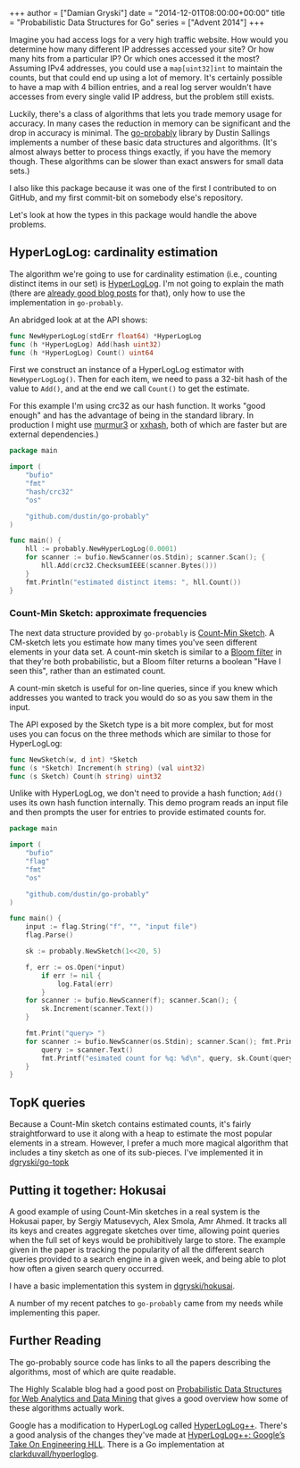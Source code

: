 +++
author = ["Damian Gryski"]
date = "2014-12-01T08:00:00+00:00"
title = "Probabilistic Data Structures for Go"
series = ["Advent 2014"]
+++

Imagine you had access logs for a very high traffic website.  How would you
determine how many different IP addresses accessed your site?  Or how many hits
from a particular IP?  Or which ones accessed it the most?  Assuming IPv4
addresses, you could use a `map[uint32]int` to maintain the counts, but that
could end up using a lot of memory.  It's certainly possible to have a map with
4 billion entries, and a real log server wouldn't have accesses from every
single valid IP address, but the problem still exists.

Luckily, there's a class of algorithms that lets you trade memory usage for
accuracy.  In many cases the reduction in memory can be significant and the
drop in accuracy is minimal.  The
[go-probably](https://github.com/dustin/go-probably) library by Dustin Sallings
implements a number of these basic data structures and algorithms.  (It's
almost always better to process things exactly, if you have the memory though.
These algorithms can be slower than exact answers for small data sets.)

I also like this package because it was one of the first I contributed to on
GitHub, and my first commit-bit on somebody else's repository.

Let's look at how the types in this package would handle the above problems.

## HyperLogLog: cardinality estimation

The algorithm we're going to use for cardinality estimation (i.e., counting
distinct items in our set) is
[HyperLogLog](https://en.wikipedia.org/wiki/HyperLogLog).   I'm not going to
explain the math (there are [already good  blog
posts](http://research.neustar.biz/2012/10/25/sketch-of-the-day-hyperloglog-cornerstone-of-a-big-data-infrastructure/)
for that), only how to use the implementation in `go-probably`.

An abridged look at at the API shows:

```go
func NewHyperLogLog(stdErr float64) *HyperLogLog
func (h *HyperLogLog) Add(hash uint32)
func (h *HyperLogLog) Count() uint64
```

First we construct an instance of a HyperLogLog estimator with
`NewHyperLogLog()`.  Then for each item, we need to pass a 32-bit hash of the
value to `Add()`, and at the end we call `Count()` to get the estimate.

For this example I'm using crc32 as our hash function.  It works "good enough"
and has the advantage of being in the standard library.  In production I might
use [murmur3](https://github.com/spaolacci/murmur3) or
[xxhash](https://github.com/vova616/xxhash), both of which are faster but are
external dependencies.)

```go
package main

import (
	"bufio"
	"fmt"
	"hash/crc32"
	"os"

	"github.com/dustin/go-probably"
)

func main() {
	hll := probably.NewHyperLogLog(0.0001)
	for scanner := bufio.NewScanner(os.Stdin); scanner.Scan(); {
		hll.Add(crc32.ChecksumIEEE(scanner.Bytes()))
	}
	fmt.Println("estimated distinct items: ", hll.Count())
}
```

### Count-Min Sketch: approximate frequencies

The next data structure provided by `go-probably` is [Count-Min
Sketch](https://en.wikipedia.org/wiki/Count%E2%80%93min_sketch).  A CM-sketch
lets you estimate how many times you've seen different elements in your
data set.  A count-min sketch is similar to a [Bloom
filter](https://en.wikipedia.org/wiki/Bloom_filter) in that they're both
probabilistic, but a Bloom filter returns a boolean "Have I seen this", rather
than an estimated count.

A count-min sketch is useful for on-line queries, since if you knew which
addresses you wanted to track you would do so as you saw them in the input.

The API exposed by the Sketch type is a bit more complex, but for most uses you
can focus on the three methods which are similar to those for HyperLogLog:

```go
func NewSketch(w, d int) *Sketch
func (s *Sketch) Increment(h string) (val uint32)
func (s Sketch) Count(h string) uint32
```

Unlike with HyperLogLog, we don't need to provide a hash function; `Add()` uses
its own hash function internally.  This demo program reads an input file and
then prompts the user for entries to provide estimated counts for.

```go
package main

import (
	"bufio"
	"flag"
	"fmt"
	"os"

	"github.com/dustin/go-probably"
)

func main() {
	input := flag.String("f", "", "input file")
	flag.Parse()

	sk := probably.NewSketch(1<<20, 5)

	f, err := os.Open(*input)
        if err != nil {
            log.Fatal(err)
        }
	for scanner := bufio.NewScanner(f); scanner.Scan(); {
		sk.Increment(scanner.Text())
	}

	fmt.Print("query> ")
	for scanner := bufio.NewScanner(os.Stdin); scanner.Scan(); fmt.Print("query> ") {
		query := scanner.Text()
		fmt.Printf("esimated count for %q: %d\n", query, sk.Count(query))
	}
}
```

## TopK queries

Because a Count-Min sketch contains estimated counts, it's fairly
straightforward to use it along with a heap to estimate the most popular
elements in a stream.  However, I prefer a much more magical algorithm that
includes a tiny sketch as one of its sub-pieces.  I've implemented it in
[dgryski/go-topk](https://github.com/dgryski/go-topk)

## Putting it together: Hokusai

A good example of using Count-Min sketches in a real system is the Hokusai
paper, by Sergiy Matusevych, Alex Smola, Amr Ahmed.  It tracks all its keys and
creates aggregate sketches over time, allowing point queries when the full set
of keys would be prohibitively large to store.  The example given in the paper
is tracking the popularity of all the different search queries provided to a
search engine in a given week, and being able to plot how often a given search
query occurred.

I have a basic implementation this system in
[dgryski/hokusai](https://github.com/dgryski/hokusai).

A number of my recent patches to `go-probably` came from my needs while
implementing this paper.

## Further Reading

The go-probably source code has links to all the papers describing the
algorithms, most of which are quite readable.

The Highly Scalable blog had a good post on [Probabilistic Data Structures for
Web Analytics and Data
Mining](https://highlyscalable.wordpress.com/2012/05/01/probabilistic-structures-web-analytics-data-mining/)
that gives a good overview how some of these algorithms actually work.

Google has a modification to HyperLogLog called
[HyperLogLog++](http://research.google.com/pubs/pub40671.html). There's a good
analysis of the changes they've made at [HyperLogLog++: Google’s Take On
Engineering
HLL](http://research.neustar.biz/2013/01/24/hyperloglog-googles-take-on-engineering-hll/).
There is a Go implementation at
[clarkduvall/hyperloglog](https://github.com/clarkduvall/hyperloglog).
